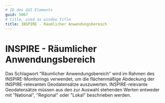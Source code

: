```yaml
---
# ID des GUI Elements
guid: 5067
# title, used as window title
title: INSPIRE - Räumlicher Anwendungsbereich
---
```


# INSPIRE - Räumlicher Anwendungsbereich

Das Schlagwort "Räumlicher Anwendungsbereich" wird im Rahmen des INSPIRE-Monitorings verwendet, um die flächenmäßige Abdeckung der INSPIRE-relevanten Geodatensätze auszuwerten. INSPIRE-relevante Geodatensätze müssen aus den zur Auswahl stehenden Werten entweder mit "National", "Regional" oder "Lokal" beschrieben werden.
